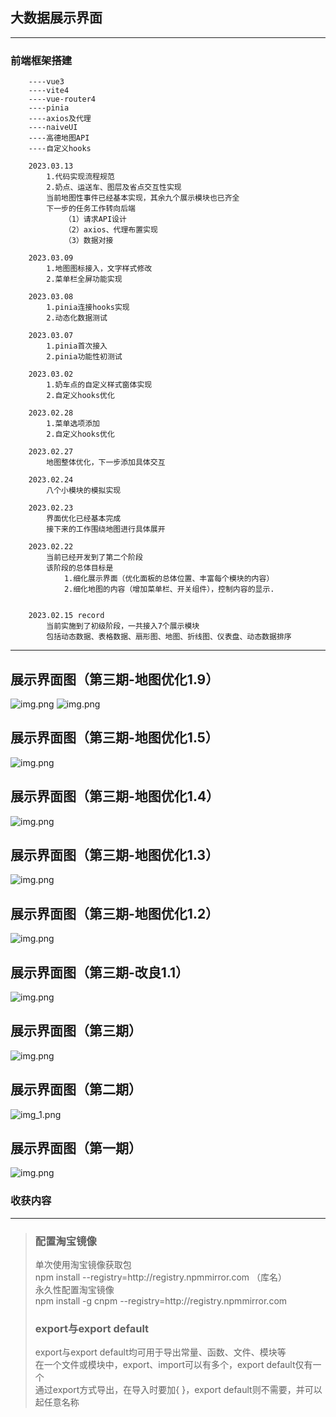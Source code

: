 ## 大数据展示界面

----
### 前端框架搭建
```
    ----vue3
    ----vite4
    ----vue-router4
    ----pinia
    ----axios及代理
    ----naiveUI
    ----高德地图API
    ----自定义hooks
    
    2023.03.13
        1.代码实现流程规范
        2.奶点、运送车、图层及省点交互性实现
        当前地图性事件已经基本实现，其余九个展示模块也已齐全
        下一步的任务工作转向后端
            （1）请求API设计
            （2）axios、代理布置实现
            （3）数据对接
    
    2023.03.09
        1.地图图标接入，文字样式修改
        2.菜单栏全屏功能实现
    
    2023.03.08
        1.pinia连接hooks实现
        2.动态化数据测试
    
    2023.03.07
        1.pinia首次接入
        2.pinia功能性初测试
    
    2023.03.02
        1.奶车点的自定义样式窗体实现
        2.自定义hooks优化
    
    2023.02.28
        1.菜单选项添加
        2.自定义hooks优化
    
    2023.02.27
        地图整体优化，下一步添加具体交互
    
    2023.02.24
        八个小模块的模拟实现
    
    2023.02.23
        界面优化已经基本完成
        接下来的工作围绕地图进行具体展开
    
    2023.02.22
        当前已经开发到了第二个阶段
        该阶段的总体目标是
            1.细化展示界面（优化面板的总体位置、丰富每个模块的内容）
            2.细化地图的内容（增加菜单栏、开关组件），控制内容的显示.
    
    
    2023.02.15 record
        当前实施到了初级阶段，一共接入7个展示模块
        包括动态数据、表格数据、扇形图、地图、折线图、仪表盘、动态数据排序
```
----

## 展示界面图（第三期-地图优化1.9）

![img.png](picture/panel_nine.png)
![img.png](picture/panel_nine_2.png)

## 展示界面图（第三期-地图优化1.5）

![img.png](picture/panel_eight.png)

## 展示界面图（第三期-地图优化1.4）

![img.png](picture/panel_seven.png)


## 展示界面图（第三期-地图优化1.3）

![img.png](picture/panel_six.png)

## 展示界面图（第三期-地图优化1.2）

![img.png](picture/panel_five.png)

## 展示界面图（第三期-改良1.1）

![img.png](picture/panel_four.png)

## 展示界面图（第三期）

![img.png](picture/panel_three.png)

## 展示界面图（第二期）

![img_1.png](picture/panel_tow.png)

## 展示界面图（第一期）

![img.png](picture/panel_one.png)


















### 收获内容

----------
> <h3>配置淘宝镜像</h3>
> 单次使用淘宝镜像获取包<br>
> npm install --registry=http://registry.npmmirror.com （库名）<br>
> 永久性配置淘宝镜像 <br>
> npm install -g cnpm --registry=http://registry.npmmirror.com <br>
> <h3>export与export default</h3>
> export与export default均可用于导出常量、函数、文件、模块等 <br>
>在一个文件或模块中，export、import可以有多个，export default仅有一个 <br>
>通过export方式导出，在导入时要加{ }，export default则不需要，并可以起任意名称 <br>